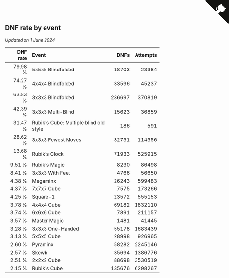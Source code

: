## DNF rate by event

*Updated on  1 June 2024*

| DNF rate | Event | DNFs | Attempts |
| ---: | :--- | ---: | ---: |
| 79.98 % | 5x5x5 Blindfolded | 18703 | 23384 |
| 74.27 % | 4x4x4 Blindfolded | 33596 | 45237 |
| 63.83 % | 3x3x3 Blindfolded | 236697 | 370819 |
| 42.39 % | 3x3x3 Multi-Blind | 15623 | 36859 |
| 31.47 % | Rubik's Cube: Multiple blind old style | 186 | 591 |
| 28.62 % | 3x3x3 Fewest Moves | 32731 | 114356 |
| 13.68 % | Rubik's Clock | 71933 | 525915 |
| 9.51 % | Rubik's Magic | 8230 | 86498 |
| 8.41 % | 3x3x3 With Feet | 4766 | 56650 |
| 4.38 % | Megaminx | 26243 | 599483 |
| 4.37 % | 7x7x7 Cube | 7575 | 173266 |
| 4.25 % | Square-1 | 23572 | 555153 |
| 3.78 % | 4x4x4 Cube | 69182 | 1832110 |
| 3.74 % | 6x6x6 Cube | 7891 | 211157 |
| 3.57 % | Master Magic | 1481 | 41445 |
| 3.28 % | 3x3x3 One-Handed | 55178 | 1683439 |
| 3.13 % | 5x5x5 Cube | 28998 | 926965 |
| 2.60 % | Pyraminx | 58282 | 2245146 |
| 2.57 % | Skewb | 35694 | 1386776 |
| 2.51 % | 2x2x2 Cube | 88698 | 3530519 |
| 2.15 % | Rubik's Cube | 135676 | 6298267 |


<a href="https://github.com/jonatanklosko/wca_statistics" class="github-corner" aria-label="View source on Github"><svg width="80" height="80" viewBox="0 0 250 250" style="fill:#151513; color:#fff; position: absolute; top: 0; border: 0; right: 0;" aria-hidden="true"><path d="M0,0 L115,115 L130,115 L142,142 L250,250 L250,0 Z"></path><path d="M128.3,109.0 C113.8,99.7 119.0,89.6 119.0,89.6 C122.0,82.7 120.5,78.6 120.5,78.6 C119.2,72.0 123.4,76.3 123.4,76.3 C127.3,80.9 125.5,87.3 125.5,87.3 C122.9,97.6 130.6,101.9 134.4,103.2" fill="currentColor" style="transform-origin: 130px 106px;" class="octo-arm"></path><path d="M115.0,115.0 C114.9,115.1 118.7,116.5 119.8,115.4 L133.7,101.6 C136.9,99.2 139.9,98.4 142.2,98.6 C133.8,88.0 127.5,74.4 143.8,58.0 C148.5,53.4 154.0,51.2 159.7,51.0 C160.3,49.4 163.2,43.6 171.4,40.1 C171.4,40.1 176.1,42.5 178.8,56.2 C183.1,58.6 187.2,61.8 190.9,65.4 C194.5,69.0 197.7,73.2 200.1,77.6 C213.8,80.2 216.3,84.9 216.3,84.9 C212.7,93.1 206.9,96.0 205.4,96.6 C205.1,102.4 203.0,107.8 198.3,112.5 C181.9,128.9 168.3,122.5 157.7,114.1 C157.9,116.9 156.7,120.9 152.7,124.9 L141.0,136.5 C139.8,137.7 141.6,141.9 141.8,141.8 Z" fill="currentColor" class="octo-body"></path></svg></a><style>.github-corner:hover .octo-arm{animation:octocat-wave 560ms ease-in-out}@keyframes octocat-wave{0%,100%{transform:rotate(0)}20%,60%{transform:rotate(-25deg)}40%,80%{transform:rotate(10deg)}}@media (max-width:500px){.github-corner:hover .octo-arm{animation:none}.github-corner .octo-arm{animation:octocat-wave 560ms ease-in-out}}</style>
